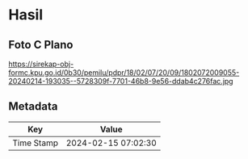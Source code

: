 # Hasil

## Foto C Plano

https://sirekap-obj-formc.kpu.go.id/0b30/pemilu/pdpr/18/02/07/20/09/1802072009055-20240214-193035--5728309f-7701-46b8-9e56-ddab4c276fac.jpg


## Metadata

| Key        | Value               |
| ---------- | ------------------- |
| Time Stamp | 2024-02-15 07:02:30 |



